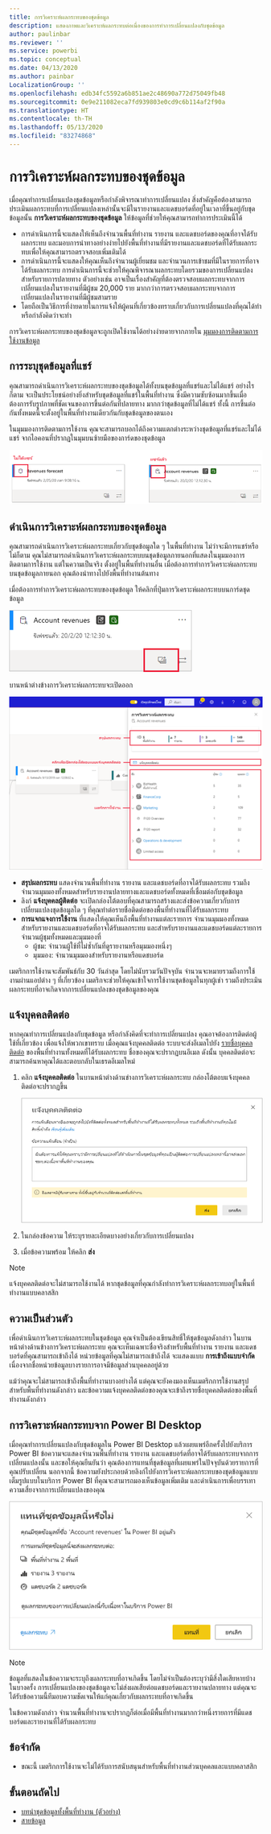 ```yaml
---
title: การวิเคราะห์ผลกระทบของชุดข้อมูล
description: แสดงภาพและวิเคราะห์ผลกระทบต่อเนื่องของการทำการเปลี่ยนแปลงกับชุดข้อมูล
author: paulinbar
ms.reviewer: ''
ms.service: powerbi
ms.topic: conceptual
ms.date: 04/13/2020
ms.author: painbar
LocalizationGroup: ''
ms.openlocfilehash: edb34fc5592a6b851ae2c48690a772d75049fb48
ms.sourcegitcommit: 0e9e211082eca7fd939803e0cd9c6b114af2f90a
ms.translationtype: HT
ms.contentlocale: th-TH
ms.lasthandoff: 05/13/2020
ms.locfileid: "83274868"
---
```

# <a name="dataset-impact-analysis"></a>การวิเคราะห์ผลกระทบของชุดข้อมูล

เมื่อคุณทำการเปลี่ยนแปลงชุดข้อมูลหรือกำลังพิจารณาทำการเปลี่ยนแปลง สิ่งสำคัญคือต้องสามารถประเมินผลกระทบที่การเปลี่ยนแปลงเหล่านั้นจะมีในรายงานและแดชบอร์ดที่อยู่ในเวลาที่ขึ้นอยู่กับชุดข้อมูลนั้น **การวิเคราะห์ผลกระทบของชุดข้อมูล** ให้ข้อมูลที่ช่วยให้คุณสามารถทำการประเมินนี้ได้
* การดำเนินการนี้จะแสดงให้เห็นถึงจำนวนพื้นที่ทำงาน รายงาน และแดชบอร์ดของคุณที่อาจได้รับผลกระทบ และมอบการนำทางอย่างง่ายไปยังพื้นที่ทำงานที่มีรายงานและแดชบอร์ดที่ได้รับผลกระทบเพื่อให้คุณสามารถตรวจสอบเพิ่มเติมได้
* การดำเนินการนี้จะแสดงให้คุณเห็นถึงจำนวนผู้เยี่ยมชม และจำนวนการเข้าชมที่มีในรายการที่อาจได้รับผลกระทบ การดำเนินการนี้จะช่วยให้คุณพิจารณาผลกระทบโดยรวมของการเปลี่ยนแปลงสำหรับรายการปลายทาง ตัวอย่างเช่น อาจเป็นเรื่องสำคัญที่ต้องตรวจสอบผลกระทบจากการเปลี่ยนแปลงในรายงานที่มีผู้ชม 20,000 ราย มากกว่าการตรวจสอบผลกระทบจากการเปลี่ยนแปลงในรายงานที่มีผู้ชมสามราย
* โดยถือเป็นวิธีการที่ง่ายดายในการแจ้งให้ผู้คนที่เกี่ยวข้องทราบเกี่ยวกับการเปลี่ยนแปลงที่คุณได้ทำ หรือกำลังคิดว่าจะทำ

การวิเคราะห์ผลกระทบของชุดข้อมูลจะถูกเปิดใช้งานได้อย่างง่ายดายจากภายใน [มุมมองการติดตามการใช้งานข้อมูล](service-data-lineage.md)

## <a name="identifying-shared-datasets"></a>การระบุชุดข้อมูลที่แชร์

คุณสามารถดำเนินการวิเคราะห์ผลกระทบของชุดข้อมูลได้ทั้งบนชุดข้อมูลที่แชร์และไม่ได้แชร์ อย่างไรก็ตาม จะเป็นประโยชน์อย่างยิ่งสำหรับชุดข้อมูลที่แชร์ในพื้นที่ทำงาน ซึ่งมีความซับซ้อนมากขึ้นเมื่อต้องการรับรูปภาพที่ชัดเจนของการขึ้นต่อกันที่ปลายทาง มากกว่าชุดข้อมูลที่ไม่ได้แชร์ ทั้งนี้ การขึ้นต่อกันทั้งหมดนี้จะตั้งอยู่ในพื้นที่ทำงานเดียวกันกับชุดข้อมูลของตนเอง

ในมุมมองการติดตามการใช้งาน คุณจะสามารถบอกได้ถึงความแตกต่างระหว่างชุดข้อมูลที่แชร์และไม่ได้แชร์ จากไอคอนที่ปรากฏในมุมบนซ้ายมือของการ์ดของชุดข้อมูล

![ไอคอนของชุดข้อมูลที่แชร์และไม่ได้แชร์](media/service-dataset-impact-analysis/shared-unshared-icon.png)

## <a name="perform-dataset-impact-analysis"></a>ดำเนินการวิเคราะห์ผลกระทบของชุดข้อมูล

คุณสามารถดำเนินการวิเคราะห์ผลกระทบเกี่ยวกับชุดข้อมูลใด ๆ ในพื้นที่ทำงาน ไม่ว่าจะมีการแชร์หรือไม่ก็ตาม คุณไม่สามารถดำเนินการวิเคราะห์ผลกระทบบนชุดข้อมูลภายนอกที่แสดงในมุมมองการติดตามการใช้งาน แต่ในความเป็นจริง ตั้งอยู่ในพื้นที่ทำงานอื่น เมื่อต้องการทำการวิเคราะห์ผลกระทบบนชุดข้อมูลภายนอก คุณต้องนำทางไปยังพื้นที่ทำงานต้นทาง

เมื่อต้องการทำการวิเคราะห์ผลกระทบของชุดข้อมูล ให้คลิกที่ปุ่มการวิเคราะห์ผลกระทบบนการ์ดชุดข้อมูล

![ปุ่มการวิเคราะห์ผลกระทบของชุดข้อมูล](media/service-dataset-impact-analysis/open-analysis-pane-button.png)

บานหน้าต่างข้างการวิเคราะห์ผลกระทบจะเปิดออก

![แผงด้านข้างการวิเคราะห์ผลกระทบของชุดข้อมูล](media/service-dataset-impact-analysis/service-impact-analysis-pane.png)

* **สรุปผลกระทบ** แสดงจำนวนพื้นที่ทำงาน รายงาน และแดชบอร์ดที่อาจได้รับผลกระทบ รวมถึงจำนวนมุมมองทั้งหมดสำหรับรายงานปลายทางและแดชบอร์ดทั้งหมดที่เชื่อมต่อกับชุดข้อมูล
* ลิงก์ **แจ้งบุคคลผู้ติดต่อ** จะเปิดกล่องโต้ตอบที่คุณสามารถสร้างและส่งข้อความเกี่ยวกับการเปลี่ยนแปลงชุดข้อมูลใด ๆ ที่คุณทำต่อรายชื่อติดต่อของพื้นที่ทำงานที่ได้รับผลกระทบ 
* **การแจกแจงการใช้งาน** ที่แสดงให้คุณเห็นถึงพื้นที่ทำงานแต่ละรายการ จำนวนมุมมองทั้งหมดสำหรับรายงานและแดชบอร์ดที่อาจได้รับผลกระทบ และสำหรับรายงานและแดชบอร์ดแต่ละรายการ จำนวนผู้ชุมทั้งหมดและมุมมองที่
   * ผู้ชม: จำนวนผู้ใช้ที่ไม่ซ้ำกันที่ดูรายงานหรือมุมมองหนึ่งๆ
   * มุมมอง: จำนวนมุมมองสำหรับรายงานหรือแดชบอร์ด

เมตริกการใช้งานจะสัมพันธ์กับ 30 วันล่าสุด โดยไม่นับรวมวันปัจจุบัน จำนวนจะหมายรวมถึงการใช้งานผ่านแอปต่าง ๆ ที่เกี่ยวข้อง เมตริกจะช่วยให้คุณเข้าใจการใช้งานชุดข้อมูลในทุกผู้เช่า รวมถึงประเมินผลกระทบที่อาจเกิดจากการเปลี่ยนแปลงของชุดข้อมูลของคุณ

## <a name="notify-contacts"></a>แจ้งบุคคลติดต่อ

หากคุณทำการเปลี่ยนแปลงกับชุดข้อมูล หรือกำลังคิดที่จะทำการเปลี่ยนแปลง คุณอาจต้องการติดต่อผู้ใช้ที่เกี่ยวข้อง เพื่อแจ้งให้พวกเขาทราบ เมื่อคุณแจ้งบุคคลติดต่อ ระบบจะส่งอีเมลไปยัง [รายชื่อบุคคลติดต่อ](../collaborate-share/service-create-the-new-workspaces.md#workspace-contact-list) ของพื้นที่ทำงานทั้งหมดที่ได้รับผลกระทบ ชื่อของคุณจะปรากฏบนอีเมล ดังนั้น บุคคลติดต่อจะสามารถค้นหาคุณได้และตอบกลับในเธรดอีเมลใหม่ 

1. คลิก **แจ้งบุคคลติดต่อ** ในบานหน้าต่างด้านข่างการวิเคราะห์ผลกระทบ กล่องโต้ตอบแจ้งบุคคลติดต่อจะปรากฏขึ้น

   ![กล่องโต้ตอบแจ้งบุคคลติดต่อ](media/service-dataset-impact-analysis/notify-contacts-dialog.png)

1. ในกล่องข้อความ ให้ระบุรายละเอียดบางอย่างเกี่ยวกับการเปลี่ยนแปลง
1. เมื่อข้อความพร้อม ให้คลิก **ส่ง**

> [!NOTE]
> แจ้งบุคคลติดต่อจะไม่สามารถใช้งานได้ หากชุดข้อมูลที่คุณกำลังทำการวิเคราะห์ผลกระทบอยู่ในพื้นที่ทำงานแบบคลาสสิก

## <a name="privacy"></a>ความเป็นส่วนตัว

เพื่อดำเนินการวิเคราะห์ผลกระทบในชุดข้อมูล คุณจำเป็นต้องเขียนสิทธิ์ให้ชุดข้อมูลดังกล่าว ในบานหน้าต่างด้านข้างการวิเคราะห์ผลกระทบ คุณจะเห็นเฉพาะชื่อจริงสำหรับพื้นที่ทำงาน รายงาน และแดชบอร์ดที่คุณสามารถเข้าถึงได้ หน่วยข้อมูลที่คุณไม่สามารถเข้าถึงได้ จะแสดงแบบ **การเข้าถึงแบบจำกัด** เนื่องจากชื่อหน่วยข้อมูลบางรายการอาจมีข้อมูลส่วนบุคคลอยู่ด้วย

แม้ว่าคุณจะไม่สามารถเข้าถึงพื้นที่ทำงานบางอย่างได้ แต่คุณจะยังคงมองเห็นเมตริกการใช้งานสรุปสำหรับพื้นที่ทำงานดังกล่าว และข้อความแจ้งบุคคลติดต่อของคุณจะเข้าถึงรายชื่อบุคคลติดต่อของพื้นที่ทำงานดังกล่าว

## <a name="impact-analysis-from-power-bi-desktop"></a>การวิเคราะห์ผลกระทบจาก Power BI Desktop

เมื่อคุณทำการเปลี่ยนแปลงกับชุดข้อมูลใน Power BI Desktop แล้วเผยแพร่อีกครั้งไปยังบริการ Power BI ข้อความจะแสดงจำนวนพื้นที่ทำงาน รายงาน และแดชบอร์ดที่อาจได้รับผลกระทบจากการเปลี่ยนแปลงนั้น และขอให้คุณยืนยันว่า คุณต้องการแทนที่ชุดข้อมูลที่เผยแพร่ในปัจจุบันด้วยรายการที่คุณปรับเปลี่ยน นอกจากนี้ ข้อความยังประกอบด้วยลิงก์ไปยังการวิเคราะห์ผลกระทบของชุดข้อมูลแบบเต็มรูปแบบในบริการ Power BI ที่คุณจะสามารถมองเห็นข้อมูลเพิ่มเติม และดำเนินการเพื่อบรรเทาความเสี่ยงจากการเปลี่ยนแปลงของคุณ

![ข้อความเกี่ยวกับการวิเคราะห์ผลกระทบของชุดข้อมูลใน Power BI Desktop](media/service-dataset-impact-analysis/service-dataset-impact-analysis-desktop-warning.png)

> [!NOTE]
> ข้อมูลที่แสดงในข้อความจะระบุถึงผลกระทบที่อาจเกิดขึ้น โดยไม่จำเป็นต้องระบุว่ามีสิ่งใดเสียหายบ้าง ในบางครั้ง การเปลี่ยนแปลงของชุดข้อมูลจะไม่ส่งผลเสียต่อแดชบอร์ดและรายงานปลายทาง แต่คุณจะได้รับข้อความนี้ทีมอบความชัดเจนให้แก่คุณเกี่ยวกับผลกระทบที่อาจเกิดขึ้น
>
>ในข้อความดังกล่าว จำนวนพื้นที่ทำงานจะปรากฏก็ต่อเมื่อมีพื้นที่ทำงานมากกว่าหนึ่งรายการที่มีแดชบอร์ดและรายงานที่ได้รับผลกระทบ

## <a name="limitations"></a>ข้อจำกัด

* ขณะนี้ เมตริกการใช้งานจะไม่ได้รับการสนับสนุนสำหรับพื้นที่ทำงานส่วนบุคคลและแบบคลาสสิก

## <a name="next-steps"></a>ขั้นตอนถัดไป

* [บทนำชุดข้อมูลทั้งพื้นที่ทำงาน (ตัวอย่าง)](../connect-data/service-datasets-across-workspaces.md)
* [สายข้อมูล](service-data-lineage.md)

